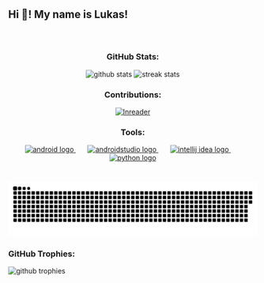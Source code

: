<h2 align="left">Hi 👋! My name is Lukas!</h2>

###

<br clear="both">

<div align="center">
    <h3>GitHub Stats:</h3>
    <img src="https://github-readme-stats.vercel.app/api?username=Batorian&show_icons=true&theme=radical" height="200" alt="github stats" />
    <img src="https://streak-stats.demolab.com?user=Batorian&theme=dracula" height="200" alt="streak stats" />
</div>

###

<div align="center">
    <h3>Contributions:</h3>
    <a href="https://github.com/LNReader">
        <img src="https://lnreader.github.io/ico.png" height="50" alt="lnreader" />
    </a>
    <h3>Tools:</h3>
    <a href="https://www.android.com/">
        <img src="https://cdn.simpleicons.org/android/3DDC84" height="50" alt="android logo" />
    </a>
    <img width="20" />
    <a href="https://developer.android.com/studio">
        <img src="https://cdn.simpleicons.org/androidstudio/3DDC84" height="50" alt="androidstudio logo" />
    </a>
    <img width="20" />
    <a href="https://www.jetbrains.com/idea/">
        <img src="https://upload.wikimedia.org/wikipedia/commons/thumb/9/9c/IntelliJ_IDEA_Icon.svg/800px-IntelliJ_IDEA_Icon.svg.png" height="50" alt="intellij idea logo" />
    </a>
    <img width="20" />
    <a href="https://www.python.org/">
        <img src="https://skillicons.dev/icons?i=py" height="50" alt="python logo" />
    </a>
</div>

###

<br clear="both">

<img src="https://raw.githubusercontent.com/Batorian/Batorian/output/github-contribution-grid-snake.svg" alt="Snake animation" />

###

<h3>GitHub Trophies:</h3>
<img src="https://github-profile-trophy.vercel.app/?username=Batorian&theme=onedark" alt="github trophies" />
